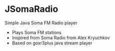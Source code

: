 # JSomaRadio
Simple Java Soma FM Radio player

- Plays Soma FM stations
- Inspired from Soma Radio from Alex Kryuchkov
- Based on goxr3plus java stream player

